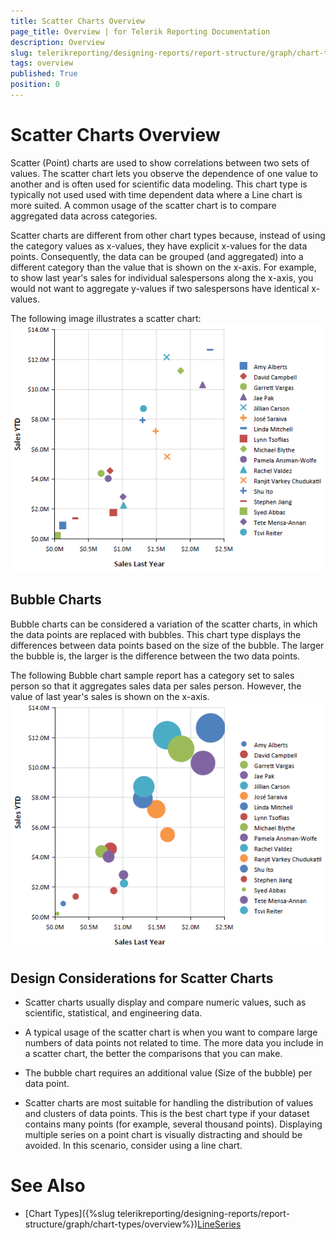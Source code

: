```yaml
---
title: Scatter Charts Overview
page_title: Overview | for Telerik Reporting Documentation
description: Overview
slug: telerikreporting/designing-reports/report-structure/graph/chart-types/scatter-charts/overview
tags: overview
published: True
position: 0
---
```


# Scatter Charts Overview



Scatter (Point) charts are used to show correlations between two sets of values. The scatter chart lets you observe the dependence       	of one value to another and is often used for scientific data modeling. This chart type is typically not used used with time dependent        	data where a Line chart is more suited. A common usage of the scatter chart is to compare aggregated data across categories.       

Scatter charts are different from other chart types because, instead of using the category values as x-values,        	they have explicit x-values for the data points. Consequently, the data can be grouped (and aggregated) into a different category        	than the value that is shown on the x-axis. For example, to show last year's sales for individual salespersons along the x-axis,        	you would not want to aggregate y-values if two salespersons have identical x-values.       

The following image illustrates a scatter chart:         
  ![scatter-chart](images/Graph/scatter-chart.png)

## Bubble Charts

Bubble charts can be considered a variation of the scatter charts, in which the data points are replaced with bubbles.    					This chart type displays the differences between data points based on the size of   					the bubble. The larger the bubble is, the larger is the difference between the two data points.   				

The following Bubble chart sample report has a category set to sales person so that it aggregates sales    					data per sales person. However, the value of last year's sales is shown on the x-axis.   				  
  ![bubble-chart](images/Graph/bubble-chart.png)

## Design Considerations for Scatter Charts

* Scatter charts usually display and compare numeric values, such as scientific, statistical, and engineering data.

* A typical usage of the scatter chart is when you want to compare large numbers of data points not related to time. The more    			data you include in a scatter chart, the better the comparisons that you can make.

* The bubble chart requires an additional value (Size of the bubble) per data point. 

* Scatter charts are most suitable for handling the distribution of values and clusters of data points. This is the best    			chart type if your dataset contains many points (for example, several thousand points). Displaying multiple series on a point    			chart is visually distracting and should be avoided. In this scenario, consider using a line chart.

# See Also


 * [Chart Types]({%slug telerikreporting/designing-reports/report-structure/graph/chart-types/overview%})[LineSeries](/reporting/api/Telerik.Reporting.LineSeries)
